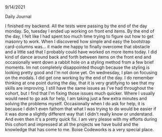 9/14/2021

Daily Journal

I finished my backend. All the tests were passing by the end of the day monday. So, tuesday I ended up working on front end items. By the end of the day, I felt like I had spent too much time trying to figure out how to get masonry to work. When I discovered how simple and easy the bootstrap card-columns was... it made me happy to finally overcome that obstacle and a little sad that I probably could have worked on more items today. I did kind of dance around back and forth between items on the front end and occasionally went down a rabbit hole on a styling method from a few brief moments. Im not completely disappointed though because the styling is looking pretty good and I'm not done yet. On wednesday, I plan on focusing on the modals. I did get one working by the end of the day. I do remember thinking at one point during the day, that it is very gratifying to see that my skills are improving. I still have the same issues as I've had throughout the cohort, but I find that I'm fixing those issues much quicker. Where I usually would need to go ask for help, I am taking just a few extra minutes and solving the problems myself. Occasionally when I do ask for help, it is because I didn't even fathom that what I was trying to do would be easier if it was done a slightly different way that I didn't really know or understand. And even then it's a pretty quick fix. I am very please with my efforts during this cohort and impressed at all the projects we have build and the knowledge that has come to me. Boise Codeworks is a very special place.  